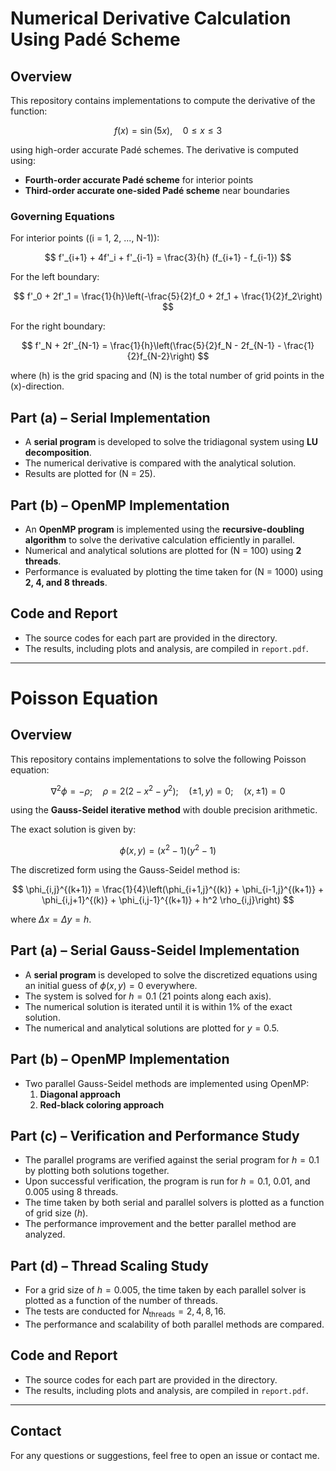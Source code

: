 # Numerical Derivative Calculation Using Padé Scheme

## Overview

This repository contains implementations to compute the derivative of the function:

$$
f(x) = \sin(5x), \quad 0 \leq x \leq 3
$$

using high-order accurate Padé schemes. The derivative is computed using:

- **Fourth-order accurate Padé scheme** for interior points
- **Third-order accurate one-sided Padé scheme** near boundaries

### Governing Equations

For interior points (\(i = 1, 2, ..., N-1\)):

$$
f'_{i+1} + 4f'_i + f'_{i-1} = \frac{3}{h} (f_{i+1} - f_{i-1})
$$

For the left boundary:

$$
f'_0 + 2f'_1 = \frac{1}{h}\left(-\frac{5}{2}f_0 + 2f_1 + \frac{1}{2}f_2\right)
$$

For the right boundary:

$$
f'_N + 2f'_{N-1} = \frac{1}{h}\left(\frac{5}{2}f_N - 2f_{N-1} - \frac{1}{2}f_{N-2}\right)
$$

where \(h\) is the grid spacing and \(N\) is the total number of grid points in the \(x\)-direction.


## Part (a) – Serial Implementation

- A **serial program** is developed to solve the tridiagonal system using **LU decomposition**.
- The numerical derivative is compared with the analytical solution.
- Results are plotted for \(N = 25\).


## Part (b) – OpenMP Implementation

- An **OpenMP program** is implemented using the **recursive-doubling algorithm** to solve the derivative calculation efficiently in parallel.
- Numerical and analytical solutions are plotted for \(N = 100\) using **2 threads**.
- Performance is evaluated by plotting the time taken for \(N = 1000\) using **2, 4, and 8 threads**.



## Code and Report

- The source codes for each part are provided in the directory.
- The results, including plots and analysis, are compiled in `report.pdf`.

---
# Poisson Equation

## Overview

This repository contains implementations to solve the following Poisson equation:

$$
\nabla^2 \phi = -\rho; \quad \rho = 2(2 - x^2 - y^2); \quad (\pm 1, y) = 0; \quad (x, \pm 1) = 0
$$

using the **Gauss-Seidel iterative method** with double precision arithmetic.

The exact solution is given by:

$$
\phi(x, y) = (x^2 - 1)(y^2 - 1)
$$

The discretized form using the Gauss-Seidel method is:

$$
\phi_{i,j}^{(k+1)} = \frac{1}{4}\left(\phi_{i+1,j}^{(k)} + \phi_{i-1,j}^{(k+1)} + \phi_{i,j+1}^{(k)} + \phi_{i,j-1}^{(k+1)} + h^2 \rho_{i,j}\right)
$$

where $\Delta x = \Delta y = h$.


## Part (a) – Serial Gauss-Seidel Implementation

- A **serial program** is developed to solve the discretized equations using an initial guess of $\phi(x, y) = 0$ everywhere.
- The system is solved for $h = 0.1$ (21 points along each axis).
- The numerical solution is iterated until it is within 1% of the exact solution.
- The numerical and analytical solutions are plotted for $y = 0.5$.


## Part (b) – OpenMP Implementation

- Two parallel Gauss-Seidel methods are implemented using OpenMP:
  1. **Diagonal approach**
  2. **Red-black coloring approach**


## Part (c) – Verification and Performance Study

- The parallel programs are verified against the serial program for $h = 0.1$ by plotting both solutions together.
- Upon successful verification, the program is run for $h = 0.1$, $0.01$, and $0.005$ using 8 threads.
- The time taken by both serial and parallel solvers is plotted as a function of grid size ($h$).
- The performance improvement and the better parallel method are analyzed.


## Part (d) – Thread Scaling Study

- For a grid size of $h = 0.005$, the time taken by each parallel solver is plotted as a function of the number of threads.
- The tests are conducted for $N_{\text{threads}} = 2, 4, 8, 16$.
- The performance and scalability of both parallel methods are compared.


## Code and Report

- The source codes for each part are provided in the directory.
- The results, including plots and analysis, are compiled in `report.pdf`.

---


## Contact

For any questions or suggestions, feel free to open an issue or contact me.



